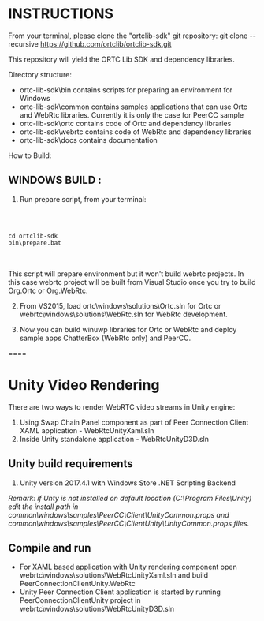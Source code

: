 INSTRUCTIONS
=======

From your terminal, please clone the "ortclib-sdk" git repository:
git clone --recursive https://github.com/ortclib/ortclib-sdk.git

This repository will yield the ORTC Lib SDK and dependency libraries.

Directory structure:

- ortc-lib-sdk\bin          	contains scripts for preparing an environment for Windows
- ortc-lib-sdk\common          contains samples applications that can use Ortc and WebRtc libraries. Currently it is only the case for PeerCC sample 
- ortc-lib-sdk\ortc    		contains code of Ortc and dependency libraries
- ortc-lib-sdk\webrtc    		contains code of WebRtc and dependency libraries
- ortc-lib-sdk\docs			contains documentation


How to Build:

WINDOWS BUILD :
----------------------------

1) Run prepare script, from your terminal:
<br />
<pre>
<code>
cd ortclib-sdk
bin\prepare.bat
</code>
</pre>
<br />
This script will prepare environment but it won't build webrtc projects. In this case webrtc project will be built from Visual Studio once you try to build Org.Ortc or Org.WebRtc.

2) From VS2015, load ortc\windows\solutions\Ortc.sln for Ortc or webrtc\windows\solutions\WebRtc.sln for WebRtc development.

3) Now you can build winuwp libraries for Ortc or WebRtc and deploy sample apps ChatterBox (WebRtc only) and PeerCC.

====

# Unity Video Rendering

There are two ways to render WebRTC video streams in Unity engine:
1. Using Swap Chain Panel component as part of Peer Connection Client XAML application - WebRtcUnityXaml.sln
2. Inside Unity standalone application - WebRtcUnityD3D.sln

## Unity build requirements

1. Unity version 2017.4.1 with Windows Store .NET Scripting Backend

*Remark: if Unty is not installed on default location (C:\Program Files\Unity) edit the install path in common\windows\samples\PeerCC\Client\UnityCommon.props and common\windows\samples\PeerCC\ClientUnity\UnityCommon.props files.*

## Compile and run

* For XAML based application with Unity rendering component open webrtc\windows\solutions\WebRtcUnityXaml.sln and build PeerConnectionClientUnity.WebRtc
* Unity Peer Connection Client application is started by running PeerConnectionClientUnity project in webrtc\windows\solutions\WebRtcUnityD3D.sln
